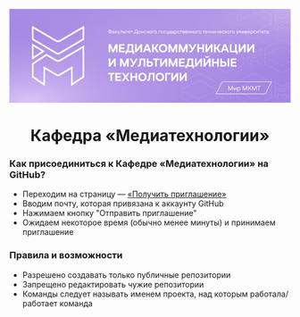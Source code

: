 <p align="center"> 
<img src="https://github.com/Department-of-Media-Technology-DSTU/.github/blob/main/MKMT.jpg?raw=true">
<h1 align=center>Кафедра «Медиатехнологии»</h1>

### Как присоединиться к Кафедре «Медиатехнологии» на GitHub?

- Переходим на страницу — [«Получить приглашение»](https://department-of-media-technology-dstu.github.io/)
- Вводим почту, которая привязана к аккаунту GitHub
- Нажимаем кнопку "Отправить приглашение"
- Ожидаем некоторое время (обычно менее минуты) и принимаем приглашение

### Правила и возможности

- Разрешено создавать только публичные репозитории
- Запрещено редактировать чужие репозитории 
- Команды следует называть именем проекта, над которым работала/работает команда
